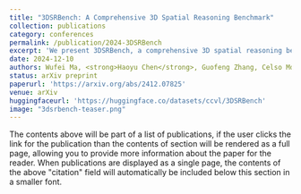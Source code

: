 ```yaml
---
title: "3DSRBench: A Comprehensive 3D Spatial Reasoning Benchmark"
collection: publications
category: conferences
permalink: /publication/2024-3DSRBench
excerpt: 'We present 3DSRBench, a comprehensive 3D spatial reasoning benchmark.'
date: 2024-12-10
authors: Wufei Ma, <strong>Haoyu Chen</strong>, Guofeng Zhang, Celso Mde Melo, Jieneng Chen, Alan Yuille
status: arXiv preprint
paperurl: 'https://arxiv.org/abs/2412.07825'
venue: arXiv
huggingfaceurl: 'https://huggingface.co/datasets/ccvl/3DSRBench'
image: "3dsrbench-teaser.png"
---
```


The contents above will be part of a list of publications, if the user clicks the link for the publication than the contents of section will be rendered as a full page, allowing you to provide more information about the paper for the reader. When publications are displayed as a single page, the contents of the above "citation" field will automatically be included below this section in a smaller font.
